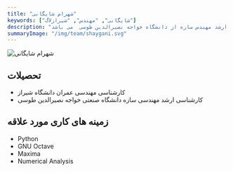 ```yaml
---
title: "شهرام شایگانی"
keywords: ["شایگانی", "مهندس", "شیرازلاگ"]
description: "شهرام شایگانی از اعضاء تیم اجرایی شیرازلاگ هستند و دارای مدرک کارشناسی ارشد مهندس سازه از دانشگاه خواجه نصیرالدین طوسی  می باشد."
summaryImage: "/img/team/shaygani.svg"
---
```

![شهرام شایگانی](/img/team/shaygani.svg)

## تحصیلات
* کارشناسی مهندسی عمران دانشگاه شیراز
* کارشناسی ارشد مهندسی سازه دانشگاه صنعتی خواجه نصیرالدین طوسی

## زمینه های کاری مورد علاقه
* Python
* GNU Octave
* Maxima
* Numerical Analysis

